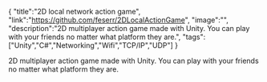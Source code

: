 {
    "title":"2D local network action game",
    "link":"https://github.com/feserr/2DLocalActionGame",
    "image":"",
    "description":"2D multiplayer action game made with Unity. You can play with your friends no matter what platform they are.",
    "tags":["Unity","C#","Networking","Wifi","TCP/IP","UDP"]
}


2D multiplayer action game made with Unity. You can play with your friends no matter what platform they are.
